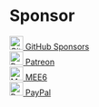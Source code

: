 # Sponsor

<a href="https://github.com/sponsors/LizardByte">
    <img src="https://avatars.githubusercontent.com/u/84790584?s=64&v=4" alt="GitHub Sponsors" width="24" height="24">
    <span>GitHub Sponsors</span>
</a>
<br>

<a href="https://patreon.com/LizardByte">
    <img src="https://github.githubassets.com/assets/patreon-96b15b9db4b9.svg" alt="Patreon" width="24" height="24">
    <span>Patreon</span>
</a>
<br>

<a href="https://mee6.xyz/m/804382334370578482">
    <img src="https://mee6.xyz/assets/favicon-f1853cdc.png" alt="MEE6" width="24" height="24">
    <span>MEE6</span>
</a>
<br>

<a href="https://paypal.me/ReenigneArcher">
    <img src="https://www.paypalobjects.com/paypal-ui/logos/svg/paypal-mark-color.svg" alt="PayPal" width="24" height="24">
    <span>PayPal</span>
</a>
<br>
